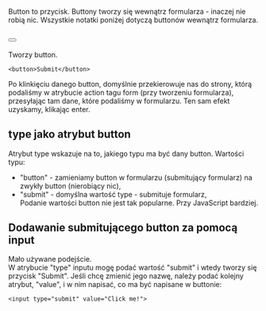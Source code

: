 Button to przycisk. Buttony tworzy się wewnątrz formularza - inaczej nie robią nic. Wszystkie notatki poniżej dotyczą buttonów wewnątrz formularza.  
  
## <button> </button>  
Tworzy button.    
```
<button>Submit</button>
```
Po klinkięciu danego button, domyślnie przekierowuje nas do strony, którą podaliśmy w atrybucie action tagu form (przy tworzeniu formularza), przesyłając tam dane, które podaliśmy w formularzu. Ten sam efekt uzyskamy, klikając enter.  
  
## type jako atrybut button 
Atrybut type wskazuje na to, jakiego typu ma być dany button. Wartości typu:  
- "button" - zamieniamy button w formularzu (submitujący formularz) na zwykły button (nierobiący nic),  
- "submit" - domyślna wartość type - submituje formularz,  
Podanie wartości button nie jest tak popularne. Przy JavaScript bardziej.  
  
## Dodawanie submitującego button za pomocą input  
Mało używane podejście.  
W atrybucie "type" inputu mogę podać wartość "submit" i wtedy tworzy się przycisk "Submit". Jeśli chcę zmienić jego nazwę, należy podać kolejny atrybut, "value", i w nim napisać, co ma być napisane w buttonie:  
```
<input type="submit" value="Click me!">
```
